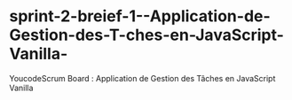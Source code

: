 # sprint-2-breief-1--Application-de-Gestion-des-T-ches-en-JavaScript-Vanilla-
YoucodeScrum Board : Application de Gestion des Tâches en JavaScript Vanilla
